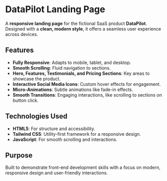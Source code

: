 # DataPilot Landing Page

A **responsive landing page** for the fictional SaaS product **DataPilot**. Designed with a **clean, modern style**, it offers a seamless user experience across devices.

## Features
- **Fully Responsive**: Adapts to mobile, tablet, and desktop.
- **Smooth Scrolling**: Fluid navigation to sections.
- **Hero, Features, Testimonials, and Pricing Sections**: Key areas to showcase the product.
- **Interactive Social Media Icons**: Custom hover effects for engagement.
- **Micro-Animations**: Subtle animations like fade-in effects.
- **Smooth Transitions**: Engaging interactions, like scrolling to sections on button click.

## Technologies Used
- **HTML5**: For structure and accessibility.
- **Tailwind CSS**: Utility-first framework for a responsive design.
- **JavaScript**: For smooth scrolling and interactions.

## Purpose
Built to demonstrate front-end development skills with a focus on modern, responsive design and user-friendly interactions.
